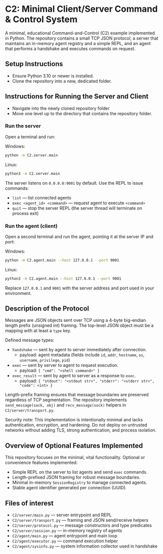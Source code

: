# C2: Minimal Client/Server Command & Control System

A minimal, educational Command-and-Control (C2) example implemented in Python. The repository contains a small TCP JSON protocol, a server that maintains an in-memory agent registry and a simple REPL, and an agent that performs a handshake and executes commands on request.

## Setup Instructions

- Ensure Python 3.10 or newer is installed.
- Clone the repository into a new, dedicated folder.

## Instructions for Running the Server and Client

- Navigate into the newly cloned repository folder 
- Move one level up to the directory that contains the repository folder.

### Run the server
Open a terminal and run:

Windows: 
```bash
python -m C2.server.main
```
Linux:
```bash
python3 -m C2.server.main
```
The server listens on `0.0.0.0:9001` by default. Use the REPL to issue commands:
- `list` — list connected agents
- `exec <agent_id> <command>` — request agent to execute `<command>`
- `quit` — stop the server REPL (the server thread will terminate on process exit)

### Run the agent (client)
Open a second terminal and run the agent, pointing it at the server IP and port:

Windows: 
```bash
python -m C2.agent.main --host 127.0.0.1 --port 9001
```
Linux:
```bash
python3 -m C2.agent.main --host 127.0.0.1 --port 9001
```
Replace `127.0.0.1` and `9001` with the server address and port used in your environment.

## Description of the Protocol

Messages are JSON objects sent over TCP using a 4-byte big-endian length prefix (unsigned int) framing. The top-level JSON object must be a mapping with at least a `type` key.

Defined message types:
- `handshake` — sent by agent to server immediately after connection.
  - payload: agent metadata (fields include `id`, `addr`, `hostname`, `os`, `username`, `privilege`, `pid`)
- `exec` — sent by server to agent to request execution.
  - payload: `{ "cmd": "<shell command>" }`
- `exec_result` — sent by agent to server as a response to `exec`.
  - payload: `{ "stdout": "<stdout str>", "stderr": "<stderr str>", "code": <int> }`

Length-prefix framing ensures that message boundaries are preserved regardless of TCP segmentation. The repository implements `send_message(sock, obj)` and `recv_message(sock)` helpers in `C2/server/transport.py`.

Security note: This implementation is intentionally minimal and lacks authentication, encryption, and hardening. Do not deploy on untrusted networks without adding TLS, strong authentication, and process isolation.

## Overview of Optional Features Implemented

This repository focuses on the minimal, vital functionality. Optional or convenience features implemented:

- Simple REPL on the server to list agents and send `exec` commands.
- Length-prefixed JSON framing for robust message boundaries.
- Minimal in-memory `SessionRegistry` to manage connected agents.
- Stable agent identifier generated per connection (UUID).

## Files of interest

- `C2/server/main.py` — server entrypoint and REPL
- `C2/server/transport.py` — framing and JSON send/receive helpers
- `C2/server/protocol.py` — message constructors and type predicates
- `C2/server/session.py` — in-memory registry of agents
- `C2/agent/main.py` — agent entrypoint and main loop
- `C2/agent/executor.py` — command execution helper
- `C2/agent/sysinfo.py` — system information collector used in handshake

